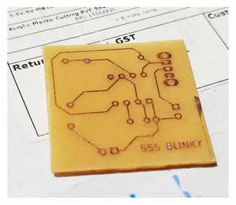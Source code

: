 ![555 blinky copper](https://github.com/Thunderbolt2-o/PCB_gerbers/blob/main/555%20blinky/555%20blinky%20copper.jpeg)
